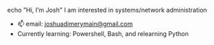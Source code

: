 echo "Hi, I’m Josh"
I am interested in systems/network administration
- 📫 email: joshuadimerymain@gmail.com
- Currently learning: Powershell, Bash, and relearning Python

<!---
Whisian/Whisian is a ✨ special ✨ repository because its `README.md` (this file) appears on your GitHub profile.
You can click the Preview link to take a look at your changes.
--->
